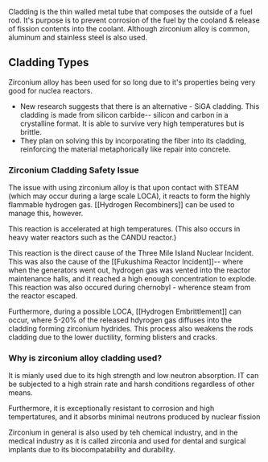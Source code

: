

Cladding is the thin walled metal tube that composes the outside of a fuel rod.
It's purpose is to prevent corrosion of the fuel by the cooland & release of fission contents into the coolant. Although zirconium alloy is common, aluminum and stainless steel is also used. 
## Cladding Types
Zirconium alloy has been used for so long due to it's properties being very good for nuclea reactors.
* New research suggests that there is an alternative - SiGA cladding. This cladding is made from silicon carbide-- silicon and carbon in a crystalline format. It is able to survive very high temperatures but is brittle.
* They plan on solving this by incorporating the fiber into its cladding, reinforcing the material metaphorically like repair into concrete. 

### Zirconium Cladding Safety Issue
The issue with using zirconium alloy is that upon contact with STEAM (which may occur during a large scale LOCA), it reacts to form the highly flammable hydrogen gas. [[Hydrogen Recombiners]] can be used to manage this, however. 

This reaction is accelerated at high temperatures.
(This also occurs in heavy water reactors such as the CANDU reactor.)

This reaction is the direct cause of the Three Mile Island Nuclear Incident. This was also the cause of the [[Fukushima Reactor Incident]]-- where when the generators went out, hydrogen gas was vented into the reactor maintenance halls, and it reached a high enough concentration to explode. This reaction was also occured during chernobyl - wherence steam from the reactor escaped.

Furthermore, during a possible LOCA, [[Hydrogen Embrittlement]] can occur, where 5-20% of the released hdyrogen gas diffuses into the cladding forming zirconium hydrides. This process also weakens the rods cladding due to the lower ductility, forming blisters and cracks. 
### Why is zirconium alloy cladding used?
It is mianly used due to its high strength and low neutron absorption. IT can be subjected to a high strain rate and harsh conditions regardless of other means. 

Furthermore, it is exceptionally resistant to corrosion and high tempertatures, and it absorbs minimal neutrons produced by nuclear fission

Zirconium in general is also used by teh chemical industry, and in the medical industry as it is called zirconia and used for dental and surgical implants due to its biocompatability and durability.

